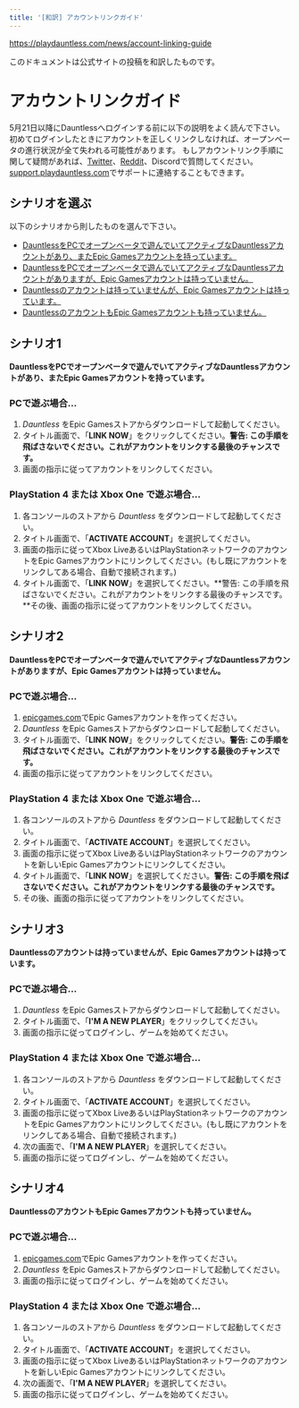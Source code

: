 ```yaml
---
title: '[和訳] アカウントリンクガイド'
---
```

<https://playdauntless.com/news/account-linking-guide>

このドキュメントは公式サイトの投稿を和訳したものです。

# アカウントリンクガイド

5月21日以降にDauntlessへログインする前に以下の説明をよく読んで下さい。
初めてログインしたときにアカウントを正しくリンクしなければ、オープンベータの進行状況が全て失われる可能性があります。
もしアカウントリンク手順に関して疑問があれば、[Twitter](https://twitter.com/playdauntless)、[Reddit](https://reddit.com/r/dauntless)、Discordで質問してください。
[support.playdauntless.com](https://support.playdauntless.com)でサポートに連絡することもできます。

## シナリオを選ぶ

以下のシナリオから則したものを選んで下さい。

* [DauntlessをPCでオープンベータで遊んでいてアクティブなDauntlessアカウントがあり、またEpic Gamesアカウントを持っています。](#シナリオ1)
* [DauntlessをPCでオープンベータで遊んでいてアクティブなDauntlessアカウントがありますが、Epic Gamesアカウントは持っていません。](#シナリオ2)
* [Dauntlessのアカウントは持っていませんが、Epic Gamesアカウントは持っています。](#シナリオ3)
* [DauntlessのアカウントもEpic Gamesアカウントも持っていません。](#シナリオ4)

## シナリオ1

**DauntlessをPCでオープンベータで遊んでいてアクティブなDauntlessアカウントがあり、またEpic Gamesアカウントを持っています。**

### PCで遊ぶ場合…
1. _Dauntless_ をEpic Gamesストアからダウンロードして起動してください。
2. タイトル画面で、「**LINK NOW**」をクリックしてください。**警告: この手順を飛ばさないでください。これがアカウントをリンクする最後のチャンスです。**
3. 画面の指示に従ってアカウントをリンクしてください。

### PlayStation 4 または Xbox One で遊ぶ場合…
1. 各コンソールのストアから _Dauntless_ をダウンロードして起動してください。
2. タイトル画面で、「**ACTIVATE ACCOUNT**」を選択してください。
3. 画面の指示に従ってXbox LiveあるいはPlayStationネットワークのアカウントをEpic Gamesアカウントにリンクしてください。(もし既にアカウントをリンクしてある場合、自動で接続されます。)
4. タイトル画面で、「**LINK NOW**」を選択してください。**警告: この手順を飛ばさないでください。これがアカウントをリンクする最後のチャンスです。**その後、画面の指示に従ってアカウントをリンクしてください。

## シナリオ2
**DauntlessをPCでオープンベータで遊んでいてアクティブなDauntlessアカウントがありますが、Epic Gamesアカウントは持っていません。**

### PCで遊ぶ場合…
1. [epicgames.com](https://epicgames.com)でEpic Gamesアカウントを作ってください。
2. _Dauntless_ をEpic Gamesストアからダウンロードして起動してください。
3. タイトル画面で、「**LINK NOW**」をクリックしてください。**警告: この手順を飛ばさないでください。これがアカウントをリンクする最後のチャンスです。**
4. 画面の指示に従ってアカウントをリンクしてください。

### PlayStation 4 または Xbox One で遊ぶ場合…
1. 各コンソールのストアから _Dauntless_ をダウンロードして起動してください。
2. タイトル画面で、「**ACTIVATE ACCOUNT**」を選択してください。
3. 画面の指示に従ってXbox LiveあるいはPlayStationネットワークのアカウントを新しいEpic Gamesアカウントにリンクしてください。
4. タイトル画面で、「**LINK NOW**」を選択してください。**警告: この手順を飛ばさないでください。これがアカウントをリンクする最後のチャンスです。**
5. その後、画面の指示に従ってアカウントをリンクしてください。

## シナリオ3
**Dauntlessのアカウントは持っていませんが、Epic Gamesアカウントは持っています。**

### PCで遊ぶ場合…
1. _Dauntless_ をEpic Gamesストアからダウンロードして起動してください。
2. タイトル画面で、「**I'M A NEW PLAYER**」をクリックしてください。
3. 画面の指示に従ってログインし、ゲームを始めてください。

### PlayStation 4 または Xbox One で遊ぶ場合…
1. 各コンソールのストアから _Dauntless_ をダウンロードして起動してください。
2. タイトル画面で、「**ACTIVATE ACCOUNT**」を選択してください。
3. 画面の指示に従ってXbox LiveあるいはPlayStationネットワークのアカウントをEpic Gamesアカウントにリンクしてください。(もし既にアカウントをリンクしてある場合、自動で接続されます。)
4. 次の画面で、「**I'M A NEW PLAYER**」を選択してください。
5. 画面の指示に従ってログインし、ゲームを始めてください。

## シナリオ4
**DauntlessのアカウントもEpic Gamesアカウントも持っていません。**

### PCで遊ぶ場合…
1. [epicgames.com](https://epicgames.com)でEpic Gamesアカウントを作ってください。
2. _Dauntless_ をEpic Gamesストアからダウンロードして起動してください。
3. 画面の指示に従ってログインし、ゲームを始めてください。

### PlayStation 4 または Xbox One で遊ぶ場合…
1. 各コンソールのストアから _Dauntless_ をダウンロードして起動してください。
2. タイトル画面で、「**ACTIVATE ACCOUNT**」を選択してください。
3. 画面の指示に従ってXbox LiveあるいはPlayStationネットワークのアカウントを新しいEpic Gamesアカウントにリンクしてください。
4. 次の画面で、「**I'M A NEW PLAYER**」を選択してください。
5. 画面の指示に従ってログインし、ゲームを始めてください。
